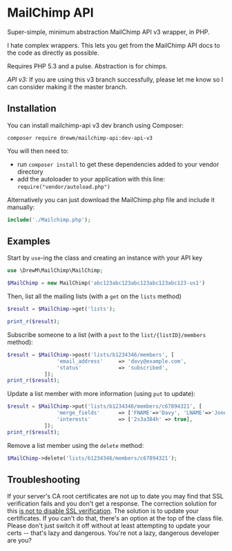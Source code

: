 MailChimp API
=============

Super-simple, minimum abstraction MailChimp API v3 wrapper, in PHP.

I hate complex wrappers. This lets you get from the MailChimp API docs to the code as directly as possible.

Requires PHP 5.3 and a pulse. Abstraction is for chimps.

*API v3:* If you are using this v3 branch successfully, please let me know so I can consider making it the master branch.

Installation
------------

You can install mailchimp-api v3 dev branch using Composer:

```
composer require drewm/mailchimp-api:dev-api-v3
```

You will then need to:
* run ``composer install`` to get these dependencies added to your vendor directory
* add the autoloader to your application with this line: ``require("vendor/autoload.php")``

Alternatively you can just download the MailChimp.php file and include it manually:

```php
include('./Mailchimp.php'); 
```

Examples
--------

Start by `use`-ing the class and creating an instance with your API key

```php
use \DrewM\MailChimp\MailChimp;

$MailChimp = new MailChimp('abc123abc123abc123abc123abc123-us1')
```

Then, list all the mailing lists (with a `get` on the `lists` method)

```php
$result = $MailChimp->get('lists');

print_r($result);
```

Subscribe someone to a list (with a `post` to the `list/{listID}/members` method):

```php
$result = $MailChimp->post('lists/b1234346/members', [
				'email_address'     => 'davy@example.com',
				'status'			=> 'subscribed',
			]);
print_r($result);
```

Update a list member with more information (using `put` to update):

```php
$result = $MailChimp->put('lists/b1234346/members/c67894321', [
				'merge_fields'      => ['FNAME'=>'Davy', 'LNAME'=>'Jones'],
				'interests' 		=> ['2s3a384h' => true],
			]);
print_r($result);
```

Remove a list member using the `delete` method:

```php
$MailChimp->delete('lists/b1234346/members/c67894321');
```

Troubleshooting
---------------

If your server's CA root certificates are not up to date you may find that SSL verification fails and you don't get a response. The correction solution for this [is not to disable SSL verification](http://snippets.webaware.com.au/howto/stop-turning-off-curlopt_ssl_verifypeer-and-fix-your-php-config/). The solution is to update your certificates. If you can't do that, there's an option at the top of the class file. Please don't just switch it off without at least attempting to update your certs -- that's lazy and dangerous. You're not a lazy, dangerous developer are you?